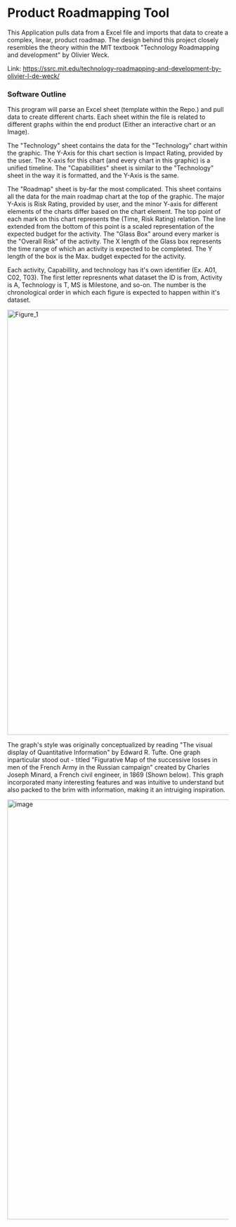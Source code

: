 # Product Roadmapping Tool

This Application pulls data from a Excel file and imports that data to create a complex, linear, product roadmap. The design behind this project closely resembles the theory within the MIT textbook "Technology Roadmapping and development" by Olivier Weck. 

Link: https://ssrc.mit.edu/technology-roadmapping-and-development-by-olivier-l-de-weck/


### Software Outline

This program will parse an Excel sheet (template within the Repo.) and pull data to create different charts. Each sheet within the file is related to different graphs within the end product (Either an interactive chart or an Image). 

The "Technology" sheet contains the data for the "Technology" chart within the graphic. The Y-Axis for this chart section is Impact Rating, provided by the user. The X-axis for this chart (and every chart in this graphic) is a unified timeline. The "Capabillities" sheet is similar to the "Technology" sheet in the way it is formatted, and the Y-Axis is the same. 

The "Roadmap" sheet is by-far the most complicated. This sheet contains all the data for the main roadmap chart at the top of the graphic. The major Y-Axis is Risk Rating, provided by user, and the minor Y-axis for different elements of the charts differ based on the chart element. The top point of each mark on this chart represents the (Time, Risk Rating) relation. The line extended from the bottom of this point is a scaled representation of the expected budget for the activity. The "Glass Box" around every marker is the "Overall Risk" of the activity. The X length of the Glass box represents the time range of which an activity is expected to be completed. The Y length of the box is the Max. budget expected for the activity.

Each activity, Capabillity, and technology has it's own identifier (Ex. A01, C02, T03). The first letter represnents what dataset the ID is from, Activity is A, Technology is T, MS is Milestone, and so-on. The number is the chronological order in which each figure is expected to happen within it's dataset.

<img width="1920" height="967" alt="Figure_1" src="https://github.com/user-attachments/assets/6975b4df-ac0d-45b7-81cf-d18ef2533933" />
 
  
The graph's style was originally conceptualized by reading "The visual display of Quantitative Information" by Edward R. Tufte. One graph inparticular stood out - titled "Figurative Map of the successive losses in men of the French Army in the Russian campaign" created by Charles Joseph Minard, a French civil engineer, in 1869 (Shown below). This graph incorporated many interesting features and was intuitive to understand but also packed to the brim with information, making it an intruiging inspiration.


<img width="2003" height="955" alt="image" src="https://github.com/user-attachments/assets/5cdb0e77-4346-4a8b-bdb1-0aa80b7645a4" />


